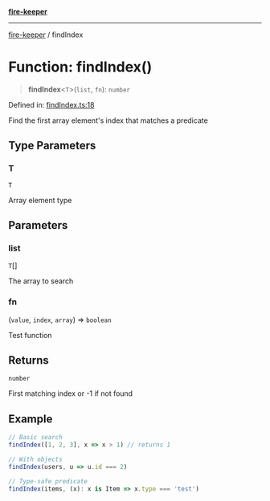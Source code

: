 [**fire-keeper**](../README.md)

***

[fire-keeper](../README.md) / findIndex

# Function: findIndex()

> **findIndex**\<`T`\>(`list`, `fn`): `number`

Defined in: [findIndex.ts:18](https://github.com/phonowell/fire-keeper/blob/main/src/findIndex.ts#L18)

Find the first array element's index that matches a predicate

## Type Parameters

### T

`T`

Array element type

## Parameters

### list

`T`[]

The array to search

### fn

(`value`, `index`, `array`) => `boolean`

Test function

## Returns

`number`

First matching index or -1 if not found

## Example

```ts
// Basic search
findIndex([1, 2, 3], x => x > 1) // returns 1

// With objects
findIndex(users, u => u.id === 2)

// Type-safe predicate
findIndex(items, (x): x is Item => x.type === 'test')
```
